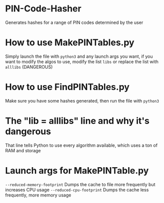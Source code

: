 # PIN-Code-Hasher
Generates hashes for a range of PIN codes determined by the user

# How to use MakePINTables.py
Simply launch the file with `python3` and any
launch args you want, if you want to modify the algos
to use, modify the list `libs` or replace the list with `alllibs` (DANGEROUS)

# How to use FindPINTables.py
Make sure you have some hashes generated, then
run the file with `python3`

# The "lib = alllibs" line and why it's dangerous
That line tells Python to use every algorithm available, which uses a ton of RAM and storage

# Launch args for MakePINTable.py
`--reduced-memory-footprint` Dumps the cache to file more frequently but increases CPU usage
`--reduced-cpu-footprint` Dumps the cache less frequently, more memory usage

